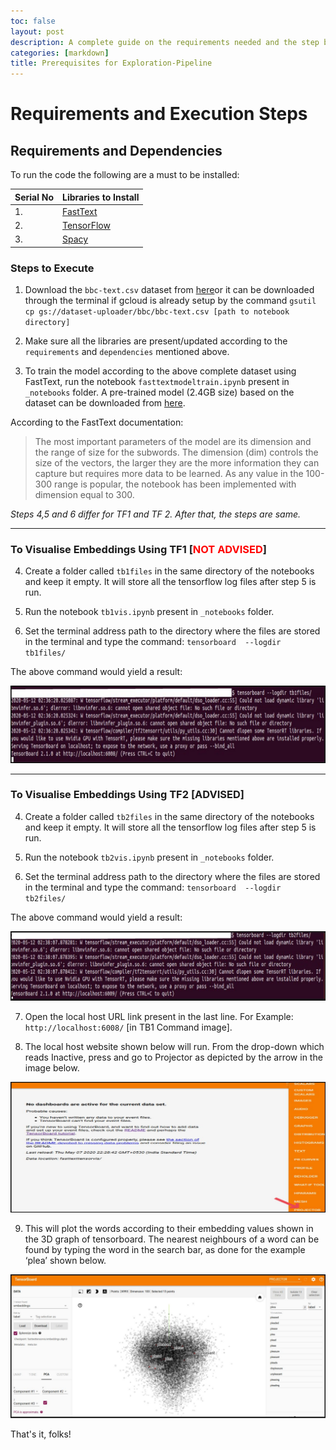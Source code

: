 ```yaml
---
toc: false
layout: post
description: A complete guide on the requirements needed and the step by step execution of the exploration-pipeline.
categories: [markdown]
title: Prerequisites for Exploration-Pipeline
---
```

# Requirements and Execution Steps


## Requirements and Dependencies



To run the code the following are a must to be installed:

    
|Serial No|Libraries to Install|
| -  | - |    
|1.       |[FastText](https://fasttext.cc/docs/en/support.html)|
|2.       |[TensorFlow](https://www.tensorflow.org/api_docs)|
|3.       |[Spacy](https://spacy.io/usage)|



### Steps to Execute
	
1. Download the `bbc-text.csv` dataset from [here​](https://storage.googleapis.com/dataset-uploader/bbc/bbc-text.csv) or it can be downloaded through the terminal if gcloud is already setup by the command `gsutil cp gs:​//​dataset-uploader​/bbc/​bbc-text.csv [path to notebook directory]`

2. Make sure all the libraries are present/updated according to the `requirements` and `dependencies` mentioned above.

3. To train the model according to the above complete dataset using FastText, run the notebook `fasttextmodeltrain.ipynb` present in `_notebooks` folder. A pre-trained model (2.4GB size) based on the dataset can be downloaded from [here](https://learnermanipal-my.sharepoint.com/:u:/g/personal/rohit_rajesh_learner_manipal_edu/EXiXnzOeVN9KsdWpoFgr4CABfblCuo8RamsdLM9NUyatyA?e=yjkplM). 

According to the FastText documentation:

<blockquote>The most important parameters of the model are its dimension and the range of size for the subwords. The dimension (dim) controls the size of the vectors, the larger they are the more information they can capture but requires more data to be learned. As any value in the 100-300 range is popular, the notebook has been implemented with dimension equal to 300.</blockquote>

*Steps 4,5 and 6 differ for TF1 and TF 2. After that, the steps are same.*

---


### To Visualise Embeddings Using TF1 [<font color='red'>NOT ADVISED</font>] 


4. Create a folder called `tb1files` in the same directory of the notebooks​ and keep it empty. It will store all the tensorflow log files after step 5 is run.

5. Run the notebook ​`tb1vis.ipynb` present in `_notebooks` folder​.

6. Set the terminal address path to the directory where the files are stored in the terminal and type the command: `tensorboard ​ --logdir tb1files/`

The above command would yield a result:


![TB1 Command](../images/cmdtb1.png)

---

### To Visualise Embeddings Using TF2 [ADVISED]


4. Create a folder called `tb2files` in the same directory of the notebooks​ and keep it empty. It will store all the tensorflow log files after step 5 is run.

5. Run the notebook ​`tb2vis.ipynb`​ present in `_notebooks` folder​.

6. Set the terminal address path to the directory where the files are stored in the terminal and type the command: `tensorboard ​ --logdir tb2files/`

The above command would yield a result:


![TB2 Command](../images/cmdtb2.png)


7. Open the local host URL link present in the last line. For Example: `http://localhost:6008/`​ [in TB1 Command image].

8. The local host website shown below will run. From the drop-down which reads Inactive, press and go to Projector as depicted by the arrow in the image below.

![Projector](../images/projector.png)

9. This will plot the words according to their embedding values shown in the 3D graph of tensorboard. The nearest neighbours of a word can be found by typing the word in the search bar, as done for the example ‘plea’ shown below.


![TB Visualisation](../images/tbvis.png)


That's it, folks!
</p>
